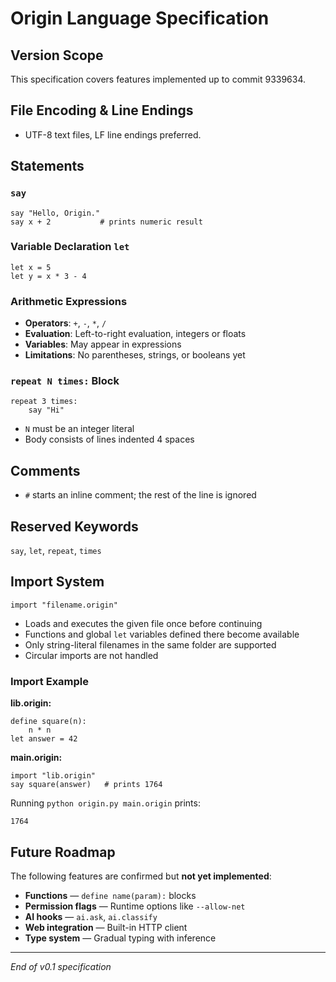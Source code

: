# Origin Language Specification

## Version Scope
This specification covers features implemented up to commit 9339634.

## File Encoding & Line Endings
- UTF-8 text files, LF line endings preferred.

## Statements

### `say`
```origin
say "Hello, Origin."
say x + 2           # prints numeric result
```

### Variable Declaration `let`
```origin
let x = 5
let y = x * 3 - 4
```

### Arithmetic Expressions
- **Operators**: `+`, `-`, `*`, `/`
- **Evaluation**: Left-to-right evaluation, integers or floats
- **Variables**: May appear in expressions
- **Limitations**: No parentheses, strings, or booleans yet

### `repeat N times:` Block
```origin
repeat 3 times:
    say "Hi"
```

- `N` must be an integer literal
- Body consists of lines indented 4 spaces

## Comments
- `#` starts an inline comment; the rest of the line is ignored

## Reserved Keywords
`say`, `let`, `repeat`, `times`

## Import System
```origin
import "filename.origin"
```

- Loads and executes the given file once before continuing
- Functions and global `let` variables defined there become available
- Only string-literal filenames in the same folder are supported
- Circular imports are not handled

### Import Example

**lib.origin:**
```origin
define square(n):
    n * n
let answer = 42
```

**main.origin:**
```origin
import "lib.origin"
say square(answer)   # prints 1764
```

Running `python origin.py main.origin` prints:
```
1764
```

## Future Roadmap

The following features are confirmed but **not yet implemented**:

- **Functions** — `define name(param):` blocks
- **Permission flags** — Runtime options like `--allow-net`
- **AI hooks** — `ai.ask`, `ai.classify`
- **Web integration** — Built-in HTTP client
- **Type system** — Gradual typing with inference

---

*End of v0.1 specification* 